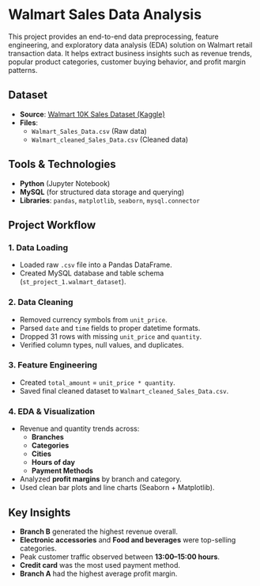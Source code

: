 # Walmart Sales Data Analysis

This project provides an end-to-end data preprocessing, feature engineering, and exploratory data analysis (EDA) solution on Walmart retail transaction data. It helps extract business insights such as revenue trends, popular product categories, customer buying behavior, and profit margin patterns.


## Dataset

- **Source**: [Walmart 10K Sales Dataset (Kaggle)](https://www.kaggle.com/najir0123/walmart-10k-sales-datasets)
- **Files**:
  - `Walmart_Sales_Data.csv` (Raw data)
  - `Walmart_cleaned_Sales_Data.csv` (Cleaned data)


## Tools & Technologies

- **Python** (Jupyter Notebook)
- **MySQL** (for structured data storage and querying)
- **Libraries**: `pandas`, `matplotlib`, `seaborn`, `mysql.connector`



## Project Workflow

### 1. Data Loading
- Loaded raw `.csv` file into a Pandas DataFrame.
- Created MySQL database and table schema (`st_project_1.walmart_dataset`).

### 2. Data Cleaning
- Removed currency symbols from `unit_price`.
- Parsed `date` and `time` fields to proper datetime formats.
- Dropped 31 rows with missing `unit_price` and `quantity`.
- Verified column types, null values, and duplicates.

### 3. Feature Engineering
- Created `total_amount` = `unit_price * quantity`.
- Saved final cleaned dataset to `Walmart_cleaned_Sales_Data.csv`.

### 4. EDA & Visualization
- Revenue and quantity trends across:
  - **Branches**
  - **Categories**
  - **Cities**
  - **Hours of day**
  - **Payment Methods**
- Analyzed **profit margins** by branch and category.
- Used clean bar plots and line charts (Seaborn + Matplotlib).


## Key Insights

- **Branch B** generated the highest revenue overall.
- **Electronic accessories** and **Food and beverages** were top-selling categories.
- Peak customer traffic observed between **13:00–15:00 hours**.
- **Credit card** was the most used payment method.
- **Branch A** had the highest average profit margin.

